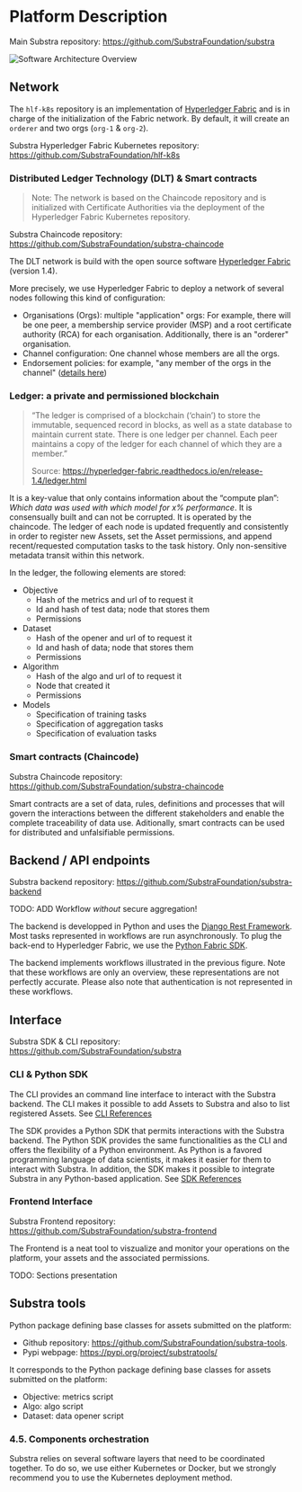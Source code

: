 # Platform Description

Main Substra repository: <https://github.com/SubstraFoundation/substra>

![Software Architecture Overview](./img/architecture_overview.png)

## Network

The `hlf-k8s` repository is an implementation of [Hyperledger Fabric](https://www.hyperledger.org/projects/fabric) and is in charge of the initialization of the Fabric network. By default, it will create an `orderer` and two orgs (`org-1` & `org-2`).

Substra Hyperledger Fabric Kubernetes repository: <https://github.com/SubstraFoundation/hlf-k8s>

### Distributed Ledger Technology (DLT) & Smart contracts

> Note: The network is based on the Chaincode repository and is initialized with Certificate Authorities via the deployment of the Hyperledger Fabric Kubernetes repository.

Substra Chaincode repository: <https://github.com/SubstraFoundation/substra-chaincode>

The DLT network is build with the open source software [Hyperledger Fabric](https://www.hyperledger.org/projects/fabric) (version 1.4).

More precisely, we use Hyperledger Fabric to deploy a network of several nodes following this kind of configuration:

- Organisations (Orgs): multiple "application" orgs: For example, there will be one peer, a membership service provider (MSP) and a root certificate authority (RCA) for each organisation. Additionally, there is an "orderer" organisation.
- Channel configuration: One channel whose members are all the orgs.
- Endorsement policies: for example, "any member of the orgs in the channel" ([details here](https://hyperledger-fabric.readthedocs.io/en/latest/endorsement-policies.html#specifying-endorsement-policies-for-a-chaincode))

### Ledger: a private and permissioned blockchain

> “The ledger is comprised of a blockchain (‘chain’) to store the immutable, sequenced record in blocks, as well as a state database to maintain current state. There is one ledger per channel. Each peer maintains a copy of the ledger for each channel of which they are a member.”
>
> Source: <https://hyperledger-fabric.readthedocs.io/en/release-1.4/ledger.html>

It is a key-value that only contains information about the “compute plan”: *Which data was used with which model for x% performance*. It is consensually built and can not be corrupted. It is operated by the chaincode. The ledger of each node is updated frequently and consistently in order to register new Assets, set the Asset permissions, and append recent/requested computation tasks to the task history. Only non-sensitive metadata transit within this network.

In the ledger, the following elements are stored:

- Objective
  - Hash of the metrics and url of to request it
  - Id and hash of test data; node that stores them
  - Permissions
- Dataset
  - Hash of the opener and url of to request it
  - Id and hash of data; node that stores them
  - Permissions
- Algorithm
  - Hash of the algo and url of to request it
  - Node that created it
  - Permissions
- Models
  - Specification of training tasks
  - Specification of aggregation tasks
  - Specification of evaluation tasks

### Smart contracts (Chaincode)

Substra Chaincode repository: <https://github.com/SubstraFoundation/substra-chaincode>

Smart contracts are a set of data, rules, definitions and processes that will govern the interactions between the different stakeholders and enable the complete traceability of data use. Aditionally, smart contracts can be used for distributed and unfalsifiable permissions.

## Backend / API endpoints

Substra backend repository: <https://github.com/SubstraFoundation/substra-backend>

TODO: ADD Workflow *without* secure aggregation!

The backend is developped in Python and uses the [Django Rest Framework](https://www.django-rest-framework.org/). Most tasks represented in workflows are run asynchronously. To plug the back-end to Hyperledger Fabric, we use the [Python Fabric SDK](https://github.com/hyperledger/fabric-sdk-py).

The backend implements workflows illustrated in the previous figure. Note that these workflows are only an overview, these representations are not perfectly accurate. Please also note that authentication is not represented in these workflows.

## Interface

Substra SDK & CLI repository: <https://github.com/SubstraFoundation/substra>

### CLI & Python SDK

The CLI provides an command line interface to interact with the Substra backend. The CLI makes it possible to add Assets to Substra and also to list registered Assets. See [CLI References](https://github.com/SubstraFoundation/substra/blob/master/references/cli.md)

The SDK provides a Python SDK that permits interactions with the Substra backend. The Python SDK provides the same functionalities as the CLI and offers the flexibility of a Python environment. As Python is a favored programming language of data scientists, it makes it easier for them to interact with Substra. In addition, the SDK makes it possible to integrate Substra in any Python-based application. See [SDK References](https://github.com/SubstraFoundation/substra/blob/master/references/sdk.md)

### Frontend Interface

Substra Frontend repository: <https://github.com/SubstraFoundation/substra-frontend>

The Frontend is a neat tool to viszualize and monitor your operations on the platform, your assets and the associated permissions.

TODO: Sections presentation

## Substra tools

Python package defining base classes for assets submitted on the platform:

- Github repository: <https://github.com/SubstraFoundation/substra-tools>.
- Pypi webpage: <https://pypi.org/project/substratools/>

It corresponds to the Python package defining base classes for assets submitted on the platform:

- Objective: metrics script
- Algo: algo script
- Dataset: data opener script

### 4.5. Components orchestration

Substra relies on several software layers that need to be coordinated together. To do so, we use either Kubernetes or Docker, but we strongly recommend you to use the Kubernetes deployment method.
